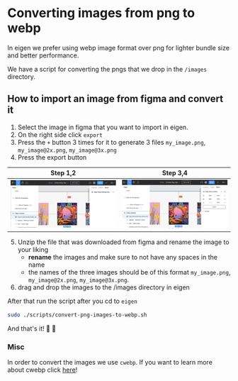# Converting images from png to webp

In eigen we prefer using webp image format over png for lighter bundle size and better performance.

We have a script for converting the pngs that we drop in the `/images` directory.

## How to import an image from figma and convert it

1. Select the image in figma that you want to import in eigen.
2. On the right side click `export`
3. Press the `+` button 3 times for it to generate 3 files `my_image.png`, `my_image@2x.png`, `my_image@3x.png`
4. Press the export button

| Step 1,2                                    | Step 3,4                                      |
| ------------------------------------------- | --------------------------------------------- |
| <img src="screenshots/convert-image-1.png"> | <img src="screenshots/convert-image-2.png" /> |

5. Unzip the file that was downloaded from figma and rename the image to your liking
   - **rename** the images and make sure to not have any spaces in the name
   - the names of the three images should be of this format `my_image.png`, `my_image@2x.png`, `my_image@3x.png`.
6. drag and drop the images to the /images directory in eigen

After that run the script after you cd to `eigen`

```bash
sudo ./scripts/convert-png-images-to-webp.sh
```

And that's it! 🎉 🎉

### Misc

In order to convert the images we use `cwebp`.
If you want to learn more about cwebp click [here](https://developers.google.com/speed/webp/docs/cwebp)!
